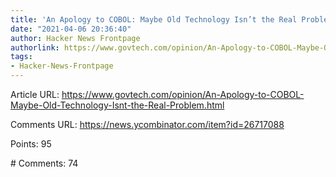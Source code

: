 ```yaml
---
title: 'An Apology to COBOL: Maybe Old Technology Isn’t the Real Problem'
date: "2021-04-06 20:36:40"
author: Hacker News Frontpage
authorlink: https://www.govtech.com/opinion/An-Apology-to-COBOL-Maybe-Old-Technology-Isnt-the-Real-Problem.html
tags:
- Hacker-News-Frontpage
---
```


<p>Article URL: <a href="https://www.govtech.com/opinion/An-Apology-to-COBOL-Maybe-Old-Technology-Isnt-the-Real-Problem.html">https://www.govtech.com/opinion/An-Apology-to-COBOL-Maybe-Old-Technology-Isnt-the-Real-Problem.html</a></p>
<p>Comments URL: <a href="https://news.ycombinator.com/item?id=26717088">https://news.ycombinator.com/item?id=26717088</a></p>
<p>Points: 95</p>
<p># Comments: 74</p>

